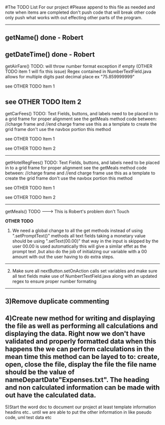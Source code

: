 #The TODO List For our project
#Please append to this file as needed and note when items are completed don't push code that will break other code only push what works with out effecting other parts of the program.

---------------------------------------------------------------------------
getName() <strong>done - Robert</strong>
---------------------------------------------------------------------------
getDateTime() <strong>done - Robert</strong>
---------------------------------------------------------------------------
getAirFare() TODO: 
will throw number format exception if empty (OTHER TODO item 1 will fix this issue)
Regex contained in NumberTextField.java allows for multiple digits past decimal place ex "75.859999999"

see OTHER TODO Item 1

see OTHER TODO Item 2
---------------------------------------------------------------------------           
getCarFees() TODO:
Text Fields, buttons, and labels need to be placed in to a grid frame for proper
alignment see the getMeals method code between: //charge frame and //end charge frame
use this as a template to create the grid frame don't use the navbox portion this method

see OTHER TODO Item 1

see OTHER TODO Item 2
              
---------------------------------------------------------------------------
getHotelRegFees() TODO:
Text Fields, buttons, and labels need to be placed in to a grid frame for proper
alignment see the getMeals method code between: //charge frame and //end charge frame
use this as a template to create the grid frame don't use the navbox portion this method

see OTHER TODO Item 1

see OTHER TODO Item 2
              
---------------------------------------------------------------------------
getMeals() TODO ---> This is Robert's problem don't Touch
           
<strong>OTHER TODO</strong>                

1) We need a global change to all the get methods instead of using  ".setPromptText()" methods
all text fields taking a monetary value should be using ".setText(00.00)" that way in the input
is skipped by the user 00.00 is used automatically this will give a similar effet as the prompt
text ,but also do the job of initialzing our variable with a 00 amount with out the user having to do extra steps.
---------------------------------------------------------------------------
2) Make sure all nextButton.setOnAction calls set variables and make sure all text fields make use of NumbertTextField.java along with an updated regex to ensure proper number formating
---------------------------------------------------------------------------
3)Remove duplicate commenting
---------------------------------------------------------------------------
4)Create new method for writing and displaying the file as well as performing all calculations and displaying the data. Right now we don't have validated and properly formatted data when this happens the we can perform calculations in the mean time this method can be layed to to: create, open, close the file, display the file the file name should be the value of nameDepartDate"Expenses.txt". The heading and non calculated information can be made with out have the calculated data.
---------------------------------------------------------------------------
5)Start the word doc to document our project at least template information headins etc.. until we are able to put the other information in like pseudo code, uml test data etc

